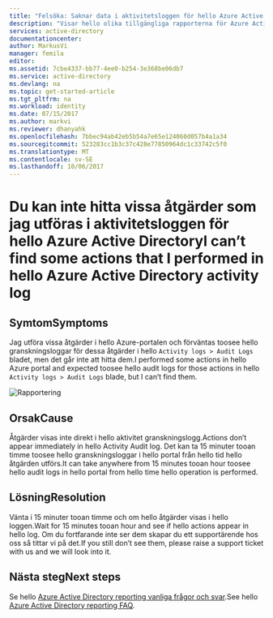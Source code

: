 ```yaml
---
title: "Felsöka: Saknar data i aktivitetsloggen för hello Azure Active Directory | Microsoft Docs"
description: "Visar hello olika tillgängliga rapporterna för Azure Active Directory"
services: active-directory
documentationcenter: 
author: MarkusVi
manager: femila
editor: 
ms.assetid: 7cbe4337-bb77-4ee0-b254-3e368be06db7
ms.service: active-directory
ms.devlang: na
ms.topic: get-started-article
ms.tgt_pltfrm: na
ms.workload: identity
ms.date: 07/15/2017
ms.author: markvi
ms.reviewer: dhanyahk
ms.openlocfilehash: 7bbec94ab42eb5b54a7e65e124060d057b4a1a34
ms.sourcegitcommit: 523283cc1b3c37c428e77850964dc1c33742c5f0
ms.translationtype: MT
ms.contentlocale: sv-SE
ms.lasthandoff: 10/06/2017
---
```

# <a name="i-cant-find-some-actions-that-i-performed-in-hello-azure-active-directory-activity-log"></a><span data-ttu-id="5ee58-103">Du kan inte hitta vissa åtgärder som jag utföras i aktivitetsloggen för hello Azure Active Directory</span><span class="sxs-lookup"><span data-stu-id="5ee58-103">I can’t find some actions that I performed in hello Azure Active Directory activity log</span></span>


## <a name="symptoms"></a><span data-ttu-id="5ee58-104">Symtom</span><span class="sxs-lookup"><span data-stu-id="5ee58-104">Symptoms</span></span>

<span data-ttu-id="5ee58-105">Jag utföra vissa åtgärder i hello Azure-portalen och förväntas toosee hello granskningsloggar för dessa åtgärder i hello `Activity logs > Audit Logs` bladet, men det går inte att hitta dem.</span><span class="sxs-lookup"><span data-stu-id="5ee58-105">I performed some actions in hello Azure portal and expected toosee hello audit logs for those actions in hello `Activity logs > Audit Logs` blade, but I can’t find them.</span></span>

 ![Rapportering](./media/active-directory-reporting-troubleshoot-missing-audit-data/01.png)
 

## <a name="cause"></a><span data-ttu-id="5ee58-107">Orsak</span><span class="sxs-lookup"><span data-stu-id="5ee58-107">Cause</span></span>

<span data-ttu-id="5ee58-108">Åtgärder visas inte direkt i hello aktivitet granskningslogg.</span><span class="sxs-lookup"><span data-stu-id="5ee58-108">Actions don’t appear immediately in hello Activity Audit log.</span></span> <span data-ttu-id="5ee58-109">Det kan ta 15 minuter tooan timme toosee hello granskningsloggar i hello portal från hello tid hello åtgärden utförs.</span><span class="sxs-lookup"><span data-stu-id="5ee58-109">It can take anywhere from 15 minutes tooan hour toosee hello audit logs in hello portal from hello time hello operation is performed.</span></span>

## <a name="resolution"></a><span data-ttu-id="5ee58-110">Lösning</span><span class="sxs-lookup"><span data-stu-id="5ee58-110">Resolution</span></span>

<span data-ttu-id="5ee58-111">Vänta i 15 minuter tooan timme och om hello åtgärder visas i hello loggen.</span><span class="sxs-lookup"><span data-stu-id="5ee58-111">Wait for 15 minutes tooan hour and see if hello actions appear in hello log.</span></span> <span data-ttu-id="5ee58-112">Om du fortfarande inte ser dem skapar du ett supportärende hos oss så tittar vi på det.</span><span class="sxs-lookup"><span data-stu-id="5ee58-112">If you still don’t see them, please raise a support ticket with us and we will look into it.</span></span>


## <a name="next-steps"></a><span data-ttu-id="5ee58-113">Nästa steg</span><span class="sxs-lookup"><span data-stu-id="5ee58-113">Next steps</span></span>
<span data-ttu-id="5ee58-114">Se hello [Azure Active Directory reporting vanliga frågor och svar](active-directory-reporting-faq.md).</span><span class="sxs-lookup"><span data-stu-id="5ee58-114">See hello [Azure Active Directory reporting FAQ](active-directory-reporting-faq.md).</span></span>

